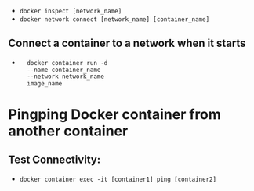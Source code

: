 
- `docker inspect [network_name]`
- `docker network connect [network_name] [container_name]`

## Connect a container to a network when it starts
- ```
    docker container run -d 
    --name container_name 
    --network network_name 
    image_name 
    ```
# Pingping Docker container from another container
## Test Connectivity:
- `docker container exec -it [container1] ping [container2]`

